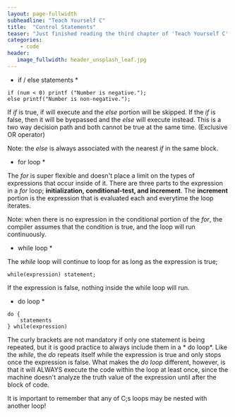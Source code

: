 ```yaml
---
layout: page-fullwidth
subheadline: "Teach Yourself C"
title:  "Control Statements"
teaser: "Just finished reading the third chapter of 'Teach Yourself C' and it was interesting. Titled, 'More C Program Control Statements', many of it was very similar to what I have read in other Ruby programming books. However, there were some dissemiliarites that could potentially trip me up if I am switching between Ruby and C. This post is designed to give me (and hopefully others) a rundown and distillation of the control statements found in chapter three."
categories:
    - code
header:
   image_fullwidth: header_unsplash_leaf.jpg
---
```



* if / else statements *

~~~
if (num < 0) printf ("Number is negative.");
else printf("Number is non-negative.");
~~~

If *if* is true, if will execute and the *else* portion will be skipped. If the *if* is false, then it will be byepassed and the *else* will execute instead. This is a two way decision path and both cannot be true at the same time. (Exclusive OR operator)

Note: the *else* is always associated with the nearest *if* in the same block.

* for loop *

The *for* is super flexible and doesn't place a limit on the types of expressions that occur inside of it. There are three parts to the expression in a *for* loop; **initialization, conditional-test, and increment**. The **increment** portion is the expression that is evaluated each and everytime the loop iterates.

Note: when there is no expression in the conditional portion of the *for*, the compiler assumes that the condition is true, and the loop will run continuously.


* while loop *

The *while* loop will continue to loop for as long as the expression is true;

~~~
while(expression) statement;
~~~

If the expression is false, nothing inside the while loop will run.

* do loop *

~~~
do {
	statements
} while(expression)
~~~

The curly brackets are not mandatory if only one statement is being repeated, but it is good practice to always include them in a * do loop*. Like the *while*, the *do* repeats itself while the expression is true and only stops once the expression is false. What makes the *do loop* different, however, is that it will ALWAYS execute the code within the loop at least once, since the machine doesn't analyze the truth value of the expression until after the block of code.

It is important to remember that any of C;s loops may be nested with another loop!

